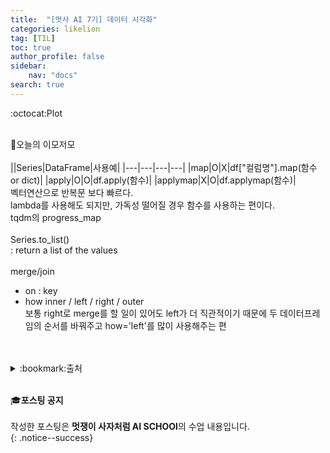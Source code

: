 ```yaml
---
title:  "[멋사 AI 7기] 데이터 시각화"
categories: likelion
tag: [TIL]
toc: true
author_profile: false
sidebar:
    nav: "docs"
search: true
---
```


:octocat:Plot<br>
<br>

:pushpin:오늘의 이모저모<br>
<br>
||Series|DataFrame|사용예|
|---|---|---|---|
|map|O|X|df["컬럼명"].map(함수 or dict)|
|apply|O|O|df.apply(함수)|
|applymap|X|O|df.applymap(함수)|
<br>
벡터연산으로 반복문 보다 빠르다.<br>
lambda를 사용해도 되지만, 가독성 떨어질 경우 함수를 사용하는 편이다.<br>
tqdm의 progress_map<br>
<br>
Series.to_list()<br>
: return a list of the values<br>
<br>
merge/join<br>

- on : key
- how
inner / left / right / outer<br>
보통 right로 merge를 할 일이 있어도 left가 더 직관적이기 때문에
두 데이터프레임의 순서를 바꿔주고 how='left'를 많이 사용해주는 편


<br>
<br>

<details>
<summary>:bookmark:출처</summary>

- koreanize-matplotlib<br>
https://github.com/ychoi-kr/koreanize-matplotlib<br>
- matplotlib customizing<br>
  https://matplotlib.org/3.3.3/tutorials/introductory/customizing.html<br>
- resampling<br>
https://pandas.pydata.org/docs/reference/api/pandas.DataFrame.resample.html<br>
https://pandas.pydata.org/docs/getting_started/intro_tutorials/09_timeseries.html#min-tut-09-timeseries<br>
</details>
<br>


:mortar_board:**포스팅 공지** <br><br>
작성한 포스팅은 **멋쟁이 사자처럼 AI SCHOOl**의 수업 내용입니다.<br>
{: .notice--success}